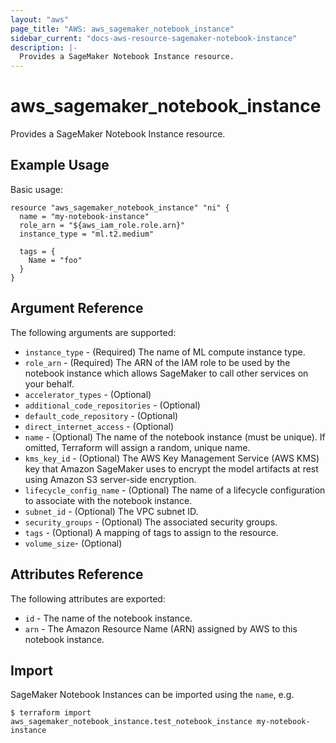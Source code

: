 ```yaml
---
layout: "aws"
page_title: "AWS: aws_sagemaker_notebook_instance"
sidebar_current: "docs-aws-resource-sagemaker-notebook-instance"
description: |-
  Provides a SageMaker Notebook Instance resource.
---
```


# aws_sagemaker_notebook_instance

Provides a SageMaker Notebook Instance resource.

## Example Usage

Basic usage:

```hcl
resource "aws_sagemaker_notebook_instance" "ni" {
  name = "my-notebook-instance"
  role_arn = "${aws_iam_role.role.arn}"
  instance_type = "ml.t2.medium"

  tags = {
    Name = "foo"
  }
}
```

## Argument Reference

The following arguments are supported:

* `instance_type` - (Required) The name of ML compute instance type.
* `role_arn` - (Required) The ARN of the IAM role to be used by the notebook instance which allows SageMaker to call other services on your behalf.
* `accelerator_types` - (Optional)
* `additional_code_repositories` - (Optional)
* `default_code_repository` - (Optional)
* `direct_internet_access` - (Optional)
* `name` - (Optional) The name of the notebook instance (must be unique). If omitted, Terraform will assign a random, unique name.
* `kms_key_id` - (Optional) The AWS Key Management Service (AWS KMS) key that Amazon SageMaker uses to encrypt the model artifacts at rest using Amazon S3 server-side encryption.
* `lifecycle_config_name` - (Optional) The name of a lifecycle configuration to associate with the notebook instance.
* `subnet_id` - (Optional) The VPC subnet ID.
* `security_groups` - (Optional) The associated security groups.
* `tags` - (Optional) A mapping of tags to assign to the resource.
* `volume_size`- (Optional)

## Attributes Reference

The following attributes are exported:

* `id` - The name of the notebook instance.
* `arn` - The Amazon Resource Name (ARN) assigned by AWS to this notebook instance.

## Import

SageMaker Notebook Instances can be imported using the `name`, e.g.

```
$ terraform import aws_sagemaker_notebook_instance.test_notebook_instance my-notebook-instance
```